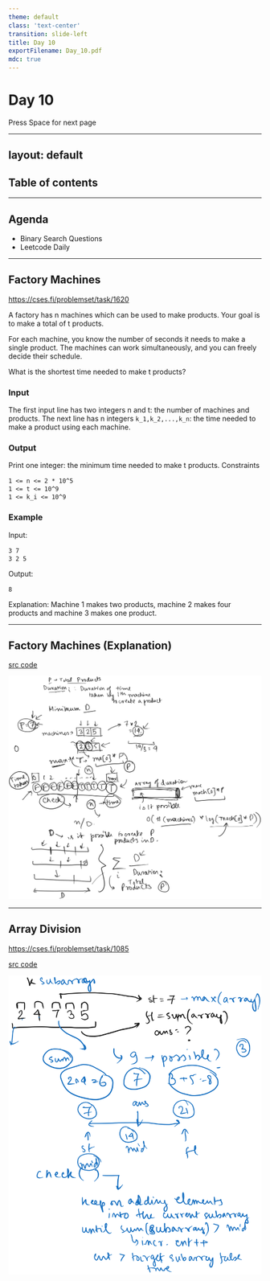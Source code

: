 ```yaml
---
theme: default
class: 'text-center'
transition: slide-left
title: Day 10
exportFilename: Day_10.pdf
mdc: true
---
```


# Day 10


<div class="pt-12">
  <span @click="$slidev.nav.next" class="px-2 py-1 rounded cursor-pointer" flex="~ justify-center items-center gap-2" hover="bg-white bg-opacity-10">
    Press Space for next page <div class="i-carbon:arrow-right inline-block"/>
  </span>
</div>

---
layout: default
---

## Table of contents

<Toc columns=3></Toc>

---

## Agenda

- Binary Search Questions
- Leetcode Daily

---

## Factory Machines

https://cses.fi/problemset/task/1620

A factory has n machines which can be used to make products. Your goal is to make a total of t products.

For each machine, you know the number of seconds it needs to make a single product. The machines can work simultaneously, and you can freely decide their schedule.

What is the shortest time needed to make t products?

### Input

The first input line has two integers n and t: the number of machines and products.
The next line has n integers `k_1,k_2,...,k_n`: the time needed to make a product using each machine.

### Output

Print one integer: the minimum time needed to make t products.
Constraints

```
1 <= n <= 2 * 10^5
1 <= t <= 10^9
1 <= k_i <= 10^9
```

### Example

Input:
```
3 7
3 2 5
```

Output:
```
8
```

Explanation: Machine 1 makes two products, machine 2 makes four products and machine 3 makes one product.

---

## Factory Machines (Explanation)

[src code](../../code/src/cses/FactoryMachines.java)

![explanation](../images/factoryMachines.svg)

---

## Array Division

https://cses.fi/problemset/task/1085

[src code](../../code/src/cses/ArrayDivision.java)

![explanation](../images/arrayDivision.svg)
